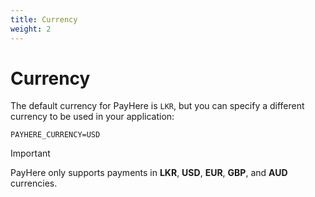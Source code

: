 ```yaml
---
title: Currency
weight: 2
---
```


# Currency

The default currency for PayHere is `LKR`, but you can specify a different currency to be used in your application:

```dotenv
PAYHERE_CURRENCY=USD
```

> [!IMPORTANT]
> PayHere only supports payments in **LKR**, **USD**, **EUR**, **GBP**, and **AUD** currencies.
